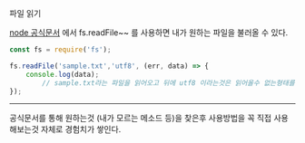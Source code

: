 파일 읽기

[node 공식문서](https://nodejs.org/dist/latest-v16.x/docs/api/fs.html#fsreadfilepath-options-callback) 에서 fs.readFile~~ 를 사용하면 내가 원하는 파일을 불러올 수 있다.

```jsx
const fs = require('fs');

fs.readFile('sample.txt','utf8', (err, data) => {
    console.log(data); 
		// sample.txt라는 파일을 읽어오고 뒤에 utf8 이라는것은 읽어올수 없는형태를 읽어올 수 있게 일종의 인코딩 역활을 한다.
});
```

---

공식문서를 통해 원하는것 (내가 모르는 메소드 등)을 찾은후 사용방법을 꼭 직접 사용해보는것 자체로 경험치가 쌓인다.